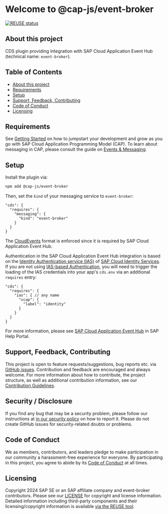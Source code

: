 # Welcome to @cap-js/event-broker

[![REUSE status](https://api.reuse.software/badge/github.com/cap-js/event-broker)](https://api.reuse.software/info/github.com/cap-js/event-broker)



## About this project

CDS plugin providing integration with SAP Cloud Application Event Hub (technical name: `event-broker`).



## Table of Contents

- [About this project](#about-this-project)
- [Requirements](#requirements)
- [Setup](#setup)
- [Support, Feedback, Contributing](#support-feedback-contributing)
- [Code of Conduct](#code-of-conduct)
- [Licensing](#licensing)



## Requirements

See [Getting Started](https://cap.cloud.sap/docs/get-started/in-a-nutshell) on how to jumpstart your development and grow as you go with SAP Cloud Application Programming Model (CAP).
To learn about messaging in CAP, please consult the guide on [Events & Messaging](https://cap.cloud.sap/docs/guides/messaging/).



## Setup

Install the plugin via:

```bash
npm add @cap-js/event-broker
```

Then, set the `kind` of your messaging service to `event-broker`:

```jsonc
"cds": {
  "requires": {
    "messaging": {
      "kind": "event-broker"
    }
  }
}
```

The [CloudEvents](https://cloudevents.io/) format is enforced since it is required by SAP Cloud Application Event Hub.

Authentication in the SAP Cloud Application Event Hub integration is based on the [Identity Authentication service (IAS)](https://help.sap.com/docs/cloud-identity-services/cloud-identity-services/getting-started-with-identity-service-of-sap-btp) of [SAP Cloud Identity Services](https://help.sap.com/docs/cloud-identity-services).
If you are not using [IAS-based Authentication](https://cap.cloud.sap/docs/node.js/authentication#ias), you will need to trigger the loading of the IAS credentials into your app's `cds.env` via an additional `requires` entry:

```jsonc
"cds": {
  "requires": {
    "ias": { // any name
      "vcap": {
        "label": "identity"
      }
    }
  }
}
```

For more information, please see [SAP Cloud Application Event Hub](https://help.sap.com/docs/sap-cloud-application-event-hub) in SAP Help Portal.



## Support, Feedback, Contributing

This project is open to feature requests/suggestions, bug reports etc. via [GitHub issues](https://github.com/cap-js/event-broker/issues). Contribution and feedback are encouraged and always welcome. For more information about how to contribute, the project structure, as well as additional contribution information, see our [Contribution Guidelines](CONTRIBUTING.md).



## Security / Disclosure

If you find any bug that may be a security problem, please follow our instructions at [in our security policy](https://github.com/cap-js/event-broker/security/policy) on how to report it. Please do not create GitHub issues for security-related doubts or problems.



## Code of Conduct

We as members, contributors, and leaders pledge to make participation in our community a harassment-free experience for everyone. By participating in this project, you agree to abide by its [Code of Conduct](https://github.com/cap-js/.github/blob/main/CODE_OF_CONDUCT.md) at all times.



## Licensing

Copyright 2024 SAP SE or an SAP affiliate company and event-broker contributors. Please see our [LICENSE](LICENSE) for copyright and license information. Detailed information including third-party components and their licensing/copyright information is available [via the REUSE tool](https://api.reuse.software/info/github.com/cap-js/event-broker).
